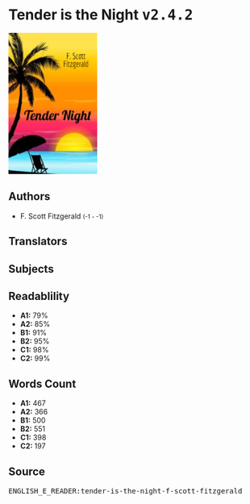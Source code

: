 # Tender is the Night <kbd>v2.4.2</kbd>

![](./cover.medium.jpg "")

## Authors


 - F. Scott Fitzgerald <small>(-1 - -1)</small>

## Translators



## Subjects



## Readablility


 - **A1:** 79%
 - **A2:** 85%
 - **B1:** 91%
 - **B2:** 95%
 - **C1:** 98%
 - **C2:** 99%

## Words Count


 - **A1:** 467
 - **A2:** 366
 - **B1:** 500
 - **B2:** 551
 - **C1:** 398
 - **C2:** 197

## Source


<kbd>ENGLISH_E_READER:tender-is-the-night-f-scott-fitzgerald</kbd>

